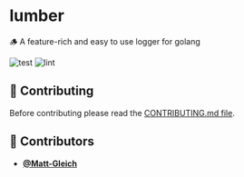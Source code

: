 <!-- DO NOT REMOVE - contributor_list:data:start:["Matt-Gleich"]:end -->

# lumber

🪵 A feature-rich and easy to use logger for golang

![test](https://github.com/Matt-Gleich/lumber/workflows/test/badge.svg)
![lint](https://github.com/Matt-Gleich/lumber/workflows/lint/badge.svg)

## 🙌 Contributing

Before contributing please read the [CONTRIBUTING.md file](https://github.com/Matt-Gleich/lumber/blob/master/CONTRIBUTING.md).

<!-- DO NOT REMOVE - contributor_list:start -->
## 👥 Contributors


- **[@Matt-Gleich](https://github.com/Matt-Gleich)**

<!-- DO NOT REMOVE - contributor_list:end -->
